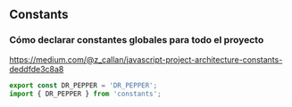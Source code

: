 ## Constants
### Cómo declarar constantes globales para todo el proyecto
https://medium.com/@z_callan/javascript-project-architecture-constants-deddfde3c8a8

```js
export const DR_PEPPER = 'DR_PEPPER';
import { DR_PEPPER } from 'constants';
```